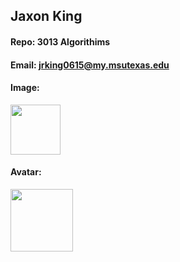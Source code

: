 ## Jaxon King
#### Repo: 3013 Algorithims
#### Email: jrking0615@my.msutexas.edu
#### Image:
<img src="https://i.imgur.com/5KgEDSZ.png" width="80">

#### Avatar: 
<img src="https://avatars.githubusercontent.com/u/124739591?v=4" width="100">

